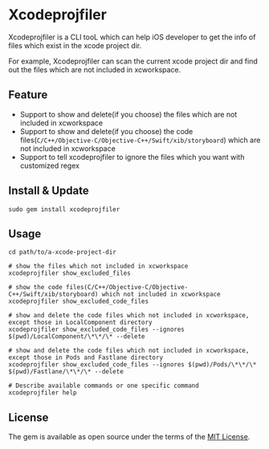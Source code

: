 # Xcodeprojfiler

Xcodeprojfiler is a CLI tooL which can help iOS developer to get the info of files which exist in the xcode project dir.

For example, Xcodeprojfiler can scan the current xcode project dir and find out the files which are not included in xcworkspace.

## Feature
- Support to show and delete(if you choose) the files which are not included in xcworkspace
- Support to show and delete(if you choose) the code files(`C/C++/Objective-C/Objective-C++/Swift/xib/storyboard`) which are not included in xcworkspace
- Support to tell xcodeprojfiler to ignore  the files which you want with customized regex

## Install & Update

```shell
sudo gem install xcodeprojfiler
```
## Usage

```shell
cd path/to/a-xcode-project-dir

# show the files which not included in xcworkspace 
xcodeprojfiler show_excluded_files

# show the code files(C/C++/Objective-C/Objective-C++/Swift/xib/storyboard) which not included in xcworkspace
xcodeprojfiler show_excluded_code_files

# show and delete the code files which not included in xcworkspace, except those in LocalComponent directory
xcodeprojfiler show_excluded_code_files --ignores $(pwd)/LocalComponent/\*\*/\* --delete

# show and delete the code files which not included in xcworkspace, except those in Pods and Fastlane directory
xcodeprojfiler show_excluded_code_files --ignores $(pwd)/Pods/\*\*/\* $(pwd)/Fastlane/\*\*/\* --delete

# Describe available commands or one specific command
xcodeprojfiler help
```

## License

The gem is available as open source under the terms of the [MIT License](https://opensource.org/licenses/MIT).

